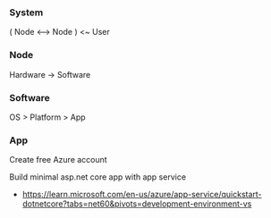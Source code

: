 ### System

( Node <--> Node ) <~ User

### Node

Hardware -> Software

### Software

OS > Platform > App

### App

Create free Azure account

Build minimal asp.net core app with app service
* https://learn.microsoft.com/en-us/azure/app-service/quickstart-dotnetcore?tabs=net60&pivots=development-environment-vs
